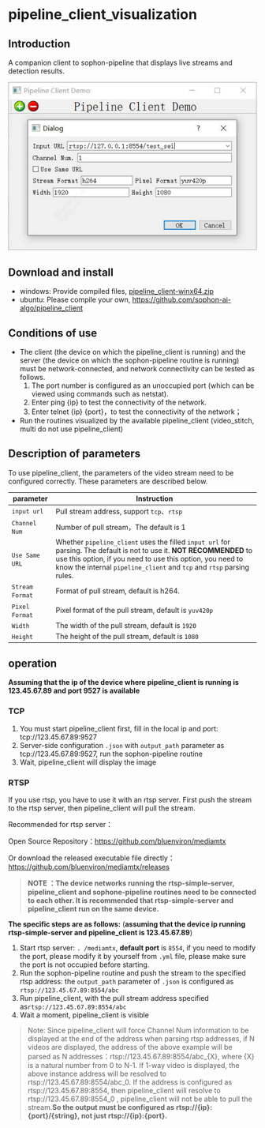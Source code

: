 # pipeline_client_visualization

## Introduction

A companion client to sophon-pipeline that displays live streams and detection results.

![](../pics/pipeline_client_ui.jpg)

## Download and install

- windows: Provide compiled files, [pipeline_client-winx64.zip](http://disk-sophgo-vip.quickconnect.cn/sharing/p5ACNYRoL)
- ubuntu: Please compile your own, https://github.com/sophon-ai-algo/pipeline_client

## Conditions of use

- The client (the device on which the pipeline_client is running) and the server (the device on which the sophon-pipeline routine is running) must be network-connected, and network connectivity can be tested as follows.
  1. The port number is configured as an unoccupied port (which can be viewed using commands such as netstat).
  2. Enter ping {ip} to test the connectivity of the network.
  3. Enter telnet {ip} {port}，to test the connectivity of the network；
- Run the routines visualized by the available pipeline_client (video_stitch, multi do not use pipeline_client)

## Description of parameters

To use pipeline_client, the parameters of the video stream need to be configured correctly. These parameters are described below.

| parameter       | Instruction                                                  |
| --------------- | ------------------------------------------------------------ |
| `input url`     | Pull stream address, support `tcp`、`rtsp`                   |
| `Channel Num`   | Number of pull stream，The default is 1                      |
| `Use Same URL`  | Whether `pipeline_client` uses the filled `input url` for parsing. The default is not to use it. **NOT RECOMMENDED** to use this option, if you need to use this option, you need to know the internal `pipeline_client` and `tcp` and `rtsp` parsing rules. |
| `Stream Format` | Format of pull stream, default is h264.                      |
| `Pixel Format`  | Pixel format of the pull stream, default is `yuv420p`        |
| `Width`         | The width of the pull stream, default is `1920`              |
| `Height`        | The height of the pull stream, default is `1080`             |

## operation

**Assuming that the ip of the device where pipeline_client is running is 123.45.67.89 and port 9527 is available**

### TCP

1. You must start pipeline_client first, fill in the local ip and port: tcp://123.45.67.89:9527
2. Server-side configuration `.json` with `output_path` parameter as tcp://123.45.67.89:9527, run the sophon-pipeline routine
3. Wait, pipeline_client will display the image

### RTSP

If you use rtsp, you have to use it with an rtsp server. First push the stream to the rtsp server, then pipeline_client will pull the stream.

Recommended for rtsp server：

Open Source Repository：https://github.com/bluenviron/mediamtx

Or download the released executable file directly：https://github.com/bluenviron/mediamtx/releases

> **NOTE ：The device networks running the rtsp-simple-server, pipeline_client and sophone-pipeline routines need to be connected to each other. It is recommended that rtsp-simple-server and pipeline_client run on the same device.**

**The specific steps are as follows:** (**assuming that the device ip running rtsp-simple-server and pipeline_client is 123.45.67.89**)

1. Start rtsp server: `. /mediamtx`, **default port** is `8554`, if you need to modify the port, please modify it by yourself from `.yml` file, please make sure the port is not occupied before starting.
2. Run the sophon-pipeline routine and push the stream to the specified rtsp address: the `output_path` parameter of `.json` is configured as `rtsp://123.45.67.89:8554/abc`
3. Run pipeline_client, with the pull stream address specified as`rtsp://123.45.67.89:8554/abc`
4. Wait a moment, pipeline_client is visible

> Note: Since pipeline_client will force Channel Num information to be displayed at the end of the address when parsing rtsp addresses, if N videos are displayed, the address of the above example will be parsed as N addresses：rtsp://123.45.67.89:8554/abc_{X}, where {X} is a natural number from 0 to N-1. If 1-way video is displayed, the above instance address will be resolved to rtsp://123.45.67.89:8554/abc_0. If the address is configured as rtsp://123.45.67.89:8554, then pipeline_client will resolve to rtsp://123.45.67.89:8554_0 , pipeline_client will not be able to pull the stream.**So the output must be configured as rtsp://{ip}:{port}/{string}, not just rtsp://{ip}:{port}.**

